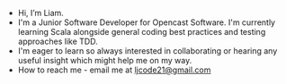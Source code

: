 - Hi, I’m Liam.
- I'm a Junior Software Developer for Opencast Software. I'm currently learning Scala alongside general coding best practices and testing approaches like TDD.
- I'm eager to learn so always interested in collaborating or hearing any useful insight which might help me on my way. 
- How to reach me - email me at ljcode21@gmail.com

<!---
liamoc89/liamoc89 is a ✨ special ✨ repository because its `README.md` (this file) appears on your GitHub profile.
You can click the Preview link to take a look at your changes.
--->
